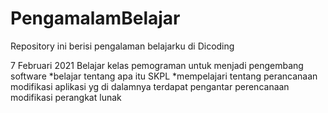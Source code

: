 # PengamalamBelajar
Repository ini berisi pengalaman belajarku di Dicoding

7 Februari 2021
Belajar kelas pemograman untuk menjadi pengembang software
  *belajar tentang apa itu SKPL
  *mempelajari tentang perancanaan modifikasi aplikasi yg di dalamnya terdapat pengantar perencanaan modifikasi perangkat lunak
